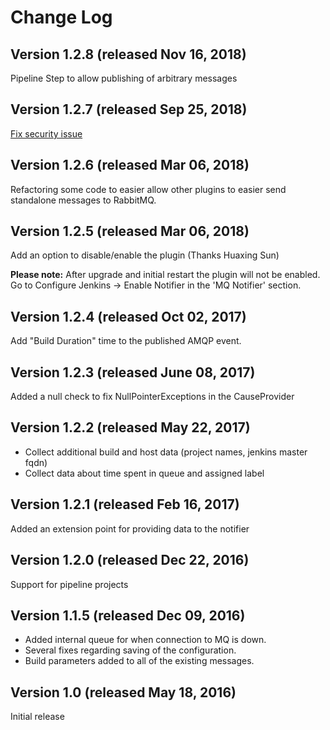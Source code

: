 # Change Log

## Version 1.2.8 (released Nov 16, 2018)

Pipeline Step to allow publishing of arbitrary messages

## Version 1.2.7 (released Sep 25, 2018)

[Fix security issue](https://jenkins.io/security/advisory/2018-09-25/#SECURITY-972)

## Version 1.2.6 (released Mar 06, 2018)

Refactoring some code to easier allow other plugins to easier send
standalone messages to RabbitMQ.

## Version 1.2.5 (released Mar 06, 2018)
   
Add an option to disable/enable the plugin (Thanks Huaxing Sun)

**Please note:** After upgrade and initial restart the plugin will not
be enabled. Go to Configure Jenkins -\> Enable Notifier in the 'MQ
Notifier' section.

## Version 1.2.4 (released Oct 02, 2017)

Add "Build Duration" time to the published AMQP event.

## Version 1.2.3 (released June 08, 2017)

Added a null check to fix NullPointerExceptions in the CauseProvider

## Version 1.2.2 (released May 22, 2017)

- Collect additional build and host data (project names, jenkins master fqdn)  
- Collect data about time spent in queue and assigned label

## Version 1.2.1 (released Feb 16, 2017)

Added an extension point for providing data to the notifier

## Version 1.2.0 (released Dec 22, 2016)

Support for pipeline projects

## Version 1.1.5 (released Dec 09, 2016)

- Added internal queue for when connection to MQ is down.  
- Several fixes regarding saving of the configuration.  
- Build parameters added to all of the existing messages.

## Version 1.0 (released May 18, 2016)

Initial release